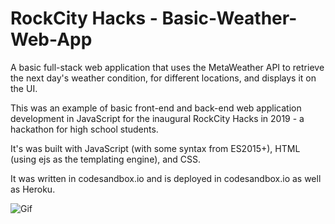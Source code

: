 # RockCity Hacks - Basic-Weather-Web-App

A basic full-stack web application that uses the MetaWeather API to retrieve the next day's weather condition, for different locations, and displays it on the UI.

This was an example of basic front-end and back-end web application development in JavaScript for the inaugural RockCity Hacks in 2019 - a hackathon for high school students.

It's was built with JavaScript (with some syntax from ES2015+), HTML (using ejs as the templating engine), and CSS.

It was written in codesandbox.io and is deployed in codesandbox.io as well as Heroku.


![Gif](https://user-images.githubusercontent.com/40006302/57744714-fbe4fd80-768f-11e9-8927-4cd5d036a6fd.gif)
